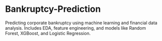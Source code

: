 # Bankruptcy-Prediction
Predicting corporate bankruptcy using machine learning and financial data analysis. Includes EDA, feature engineering, and models like Random Forest, XGBoost, and Logistic Regression.
